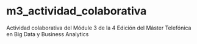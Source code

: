 # m3_actividad_colaborativa
Actividad colaborativa del Módule 3 de la 4 Edición del Máster Telefónica en Big Data y Business Analytics
